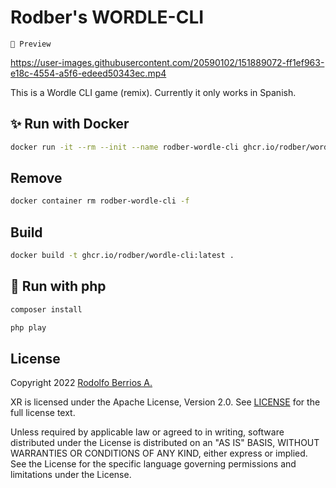 # Rodber's WORDLE-CLI

`🚧 Preview`

https://user-images.githubusercontent.com/20590102/151889072-ff1ef963-e18c-4554-a5f6-edeed50343ec.mp4

This is a Wordle CLI game (remix). Currently it only works in Spanish.

## ✨ Run with Docker

```sh
docker run -it --rm --init --name rodber-wordle-cli ghcr.io/rodber/wordle-cli ./play
```

## Remove

```sh
docker container rm rodber-wordle-cli -f
```

## Build

```sh
docker build -t ghcr.io/rodber/wordle-cli:latest .
```

## 🐘 Run with php

```php
composer install
```

```php
php play
```

## License

Copyright 2022 [Rodolfo Berrios A.](https://rodolfoberrios.com/)

XR is licensed under the Apache License, Version 2.0. See [LICENSE](LICENSE) for the full license text.

Unless required by applicable law or agreed to in writing, software distributed under the License is distributed on an "AS IS" BASIS, WITHOUT WARRANTIES OR CONDITIONS OF ANY KIND, either express or implied. See the License for the specific language governing permissions and limitations under the License.

